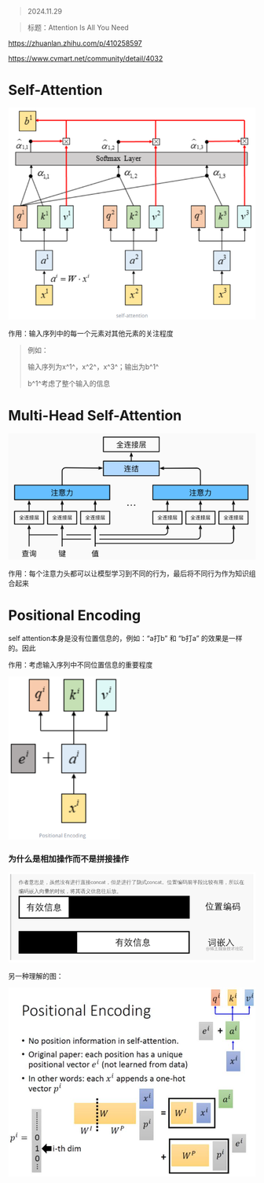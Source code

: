 > 2024.11.29

> 标题：Attention Is All You Need

https://zhuanlan.zhihu.com/p/410258597

https://www.cvmart.net/community/detail/4032

# Self-Attention

<img src="Transformer.assets/image-20241129173141096.png" alt="image-20241129173141096" style="zoom:67%;" /> 

作用：输入序列中的每一个元素对其他元素的关注程度

> 例如：
>
> 输入序列为x^1^，x^2^，x^3^；输出为b^1^
>
> b^1^考虑了整个输入的信息



# Multi-Head Self-Attention

![image-20241129175057572](Transformer.assets/image-20241129175057572.png) 

作用：每个注意力头都可以让模型学习到不同的行为，最后将不同行为作为知识组合起来



# Positional Encoding

self attention本身是没有位置信息的，例如：“a打b” 和 “b打a” 的效果是一样的。因此

作用：考虑输入序列中不同位置信息的重要程度

<img src="Transformer.assets/image-20241129201258105.png" alt="image-20241129201258105" style="zoom:67%;" /> 

### 为什么是相加操作而不是拼接操作

<img src="Transformer.assets/image-20241129203021448.png" alt="image-20241129203021448" style="zoom:67%;" /> 

另一种理解的图：

<img src="Transformer.assets/image-20241129203139455.png" alt="image-20241129203139455" style="zoom:67%;" /> 

